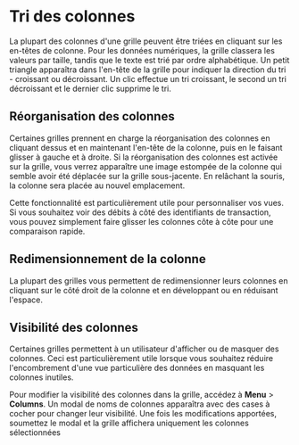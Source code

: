 # **Tri des colonnes**

La plupart des colonnes d'une grille peuvent être triées en cliquant sur les en-têtes de colonne. Pour les données numériques, la grille classera les valeurs par taille, tandis que le texte est trié par ordre alphabétique. Un petit triangle apparaîtra dans l'en-tête de la grille pour indiquer la direction du tri - croissant ou décroissant. Un clic effectue un tri croissant, le second un tri décroissant et le dernier clic supprime le tri.

## Réorganisation des colonnes

Certaines grilles prennent en charge la réorganisation des colonnes en cliquant dessus et en maintenant l'en-tête de la colonne, puis en le faisant glisser à gauche et à droite. Si la réorganisation des colonnes est activée sur la grille, vous verrez apparaître une image estompée de la colonne qui semble avoir été déplacée sur la grille sous-jacente. En relâchant la souris, la colonne sera placée au nouvel emplacement.

Cette fonctionnalité est particulièrement utile pour personnaliser vos vues. Si vous souhaitez voir des débits à côté des identifiants de transaction, vous pouvez simplement faire glisser les colonnes côte à côte pour une comparaison rapide.

## Redimensionnement de la colonne

La plupart des grilles vous permettent de redimensionner leurs colonnes en cliquant sur le côté droit de la colonne et en développant ou en réduisant l'espace.

## Visibilité des colonnes

Certaines grilles permettent à un utilisateur d'afficher ou de masquer des colonnes. Ceci est particulièrement utile lorsque vous souhaitez réduire l'encombrement d'une vue particulière des données en masquant les colonnes inutiles.

Pour modifier la visibilité des colonnes dans la grille, accédez à **Menu** > **Columns**.  Un modal de noms de colonnes apparaîtra avec des cases à cocher pour changer leur visibilité. Une fois les modifications apportées, soumettez le modal et la grille affichera uniquement les colonnes sélectionnées